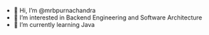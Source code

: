 - 👋 Hi, I’m @mrbpurnachandra
- 👀 I’m interested in Backend Engineering and Software Architecture
- 🌱 I’m currently learning Java

<!---
mrbpurnachandra/mrbpurnachandra is a ✨ special ✨ repository because its `README.md` (this file) appears on your GitHub profile.
You can click the Preview link to take a look at your changes.
--->
